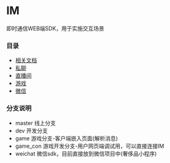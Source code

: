 # IM 
即时通信WEB端SDK，用于实施交互场景

### 目录
* [相关文档](./README/README.doc.md)
* [私聊](./README/README.chat.md)
* [直播间](./README/README.liveroom.md)
* [游戏](./README/README.game.md)
* [微信](./README/README.weichat.md)

### 分支说明
- master    线上分支
- dev       开发分支
- game      游戏分支-客户端嵌入页面(解析消息)
- game_con  游戏开发分支-用户网页端调试用，可以直接连接IM
- weichat   微信sdk，目前直接放到微信项目中(奢侈品小程序)
